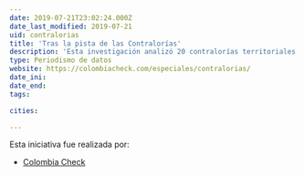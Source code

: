 ```yaml
---
date: 2019-07-21T23:02:24.000Z
date_last_modified: 2019-07-21
uid: contralorias
title: 'Tras la pista de las Contralorías'
description: 'Esta investigación analizó 20 contralorías territoriales y encontró que 16 tienen cercanía con sus vigilados, sea por amistad, carrera política y hasta por relaciones familiares.'
type: Periodismo de datos
website: https://colombiacheck.com/especiales/contralorias/
date_ini: 
date_end: 
tags:

cities: 

---
```


Esta iniciativa fue realizada por:

- [Colombia Check](/organizaciones/colombia-check)
